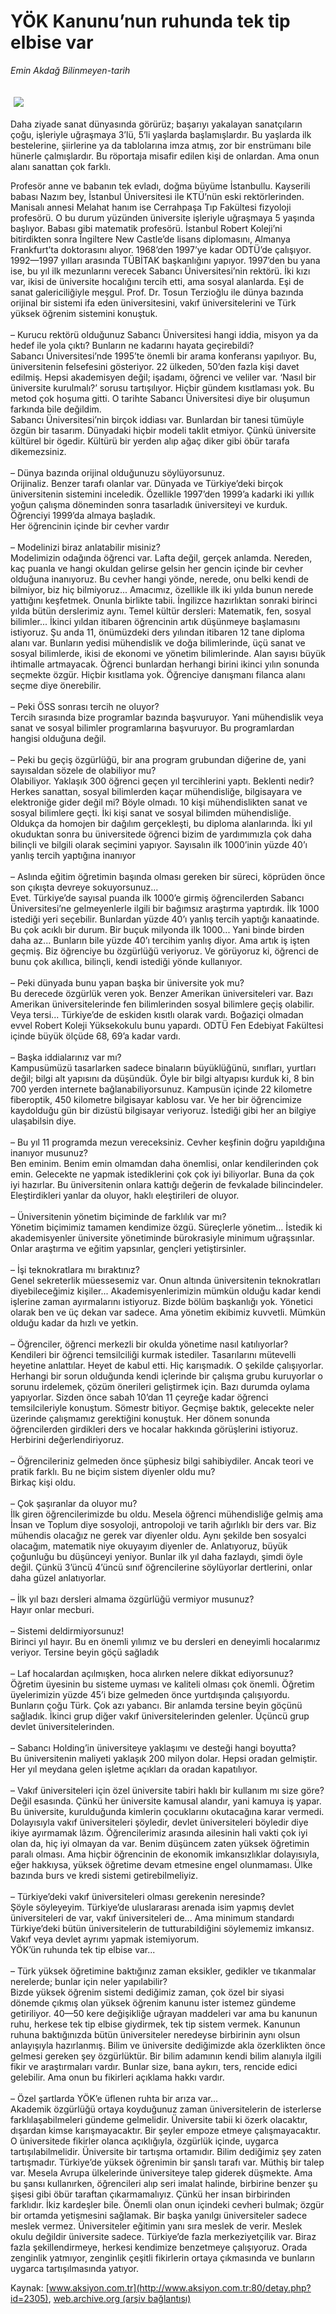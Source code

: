 # YÖK Kanunu’nun ruhunda tek tip elbise var

*Emin Akdağ Bilinmeyen-tarih*

<div>
 <font>
  <img border="0" height="1" src="/web/20030702022238im_/http://www.aksiyon.com.tr/images/blank.gif"/>
 </font>
 <font class="content">
  <p>
   <img border="0" hspace="5" src="/web/20030702022238im_/http://www.aksiyon.com.tr/resim/38/34.jpg" vspace="5"/>
  </p>
 </font>
 <font class="content">
  Daha ziyade sanat dünyasında görürüz; başarıyı yakalayan sanatçıların çoğu, işleriyle uğraşmaya 3’lü, 5’li yaşlarda başlamışlardır. Bu yaşlarda ilk bestelerine, şiirlerine ya da tablolarına imza atmış, zor bir enstrümanı bile hünerle çalmışlardır. Bu röportaja misafir edilen kişi de onlardan. Ama onun alanı sanattan çok farklı.
 </font>
 <p>
  <font class="content">
   Profesör anne ve babanın tek evladı, doğma büyüme İstanbullu. Kayserili babası Nazım bey, İstanbul Üniversitesi ile KTÜ’nün eski rektörlerinden. Manisalı annesi Melahat hanım ise Cerrahpaşa Tıp Fakültesi fizyoloji profesörü. O bu durum yüzünden üniversite işleriyle uğraşmaya 5 yaşında başlıyor. Babası gibi matematik profesörü. İstanbul Robert Koleji’ni bitirdikten sonra İngiltere New Castle’de lisans diplomasını, Almanya Frankfurt’ta doktorasını alıyor. 1968’den 1997’ye kadar ODTÜ’de çalışıyor. 1992—1997 yılları arasında TÜBİTAK başkanlığını yapıyor. 1997’den bu yana ise, bu yıl ilk mezunlarını verecek Sabancı Üniversitesi’nin rektörü. İki kızı var, ikisi de üniversite hocalığını tercih etti, ama sosyal alanlarda. Eşi de sanat galericiliğiyle meşgul. Prof. Dr. Tosun Terzioğlu ile dünya bazında orijinal bir sistemi ifa eden üniversitesini, vakıf üniversitelerini ve Türk yüksek öğrenim sistemini konuştuk.
   <br/>
   <br/>
   – Kurucu rektörü olduğunuz Sabancı Üniversitesi hangi iddia, misyon ya da hedef ile yola çıktı? Bunların ne kadarını hayata geçirebildi?
   <br/>
   Sabancı Üniversitesi’nde 1995’te önemli bir arama konferansı yapılıyor. Bu, üniversitenin felsefesini gösteriyor. 22 ülkeden, 50’den fazla kişi davet edilmiş. Hepsi akademisyen değil; işadamı, öğrenci ve veliler var. ‘Nasıl bir üniversite kurulmalı?’ sorusu tartışılıyor. Hiçbir gündem kısıtlaması yok. Bu metod çok hoşuma gitti. O tarihte Sabancı Üniversitesi diye bir oluşumun farkında bile değildim.
   <br/>
   Sabancı Üniversitesi’nin birçok iddiası var. Bunlardan bir tanesi tümüyle özgün bir tasarım. Dünyadaki hiçbir modeli taklit etmiyor. Çünkü üniversite kültürel bir ögedir. Kültürü bir yerden alıp ağaç diker gibi öbür tarafa dikemezsiniz.
   <br/>
   <br/>
   – Dünya bazında orijinal olduğunuzu söylüyorsunuz.
   <br/>
   Orijinaliz. Benzer tarafı olanlar var. Dünyada ve Türkiye’deki birçok üniversitenin sistemini inceledik. Özellikle 1997’den 1999’a kadarki iki yıllık yoğun çalışma döneminden sonra tasarladık üniversiteyi ve kurduk. Öğrenciyi 1999’da almaya başladık.
   <br/>
   Her öğrencinin içinde bir cevher vardır
   <br/>
   <br/>
   – Modelinizi biraz anlatabilir misiniz?
   <br/>
   Modelimizin odağında öğrenci var. Lafta değil, gerçek anlamda. Nereden, kaç puanla ve hangi okuldan gelirse gelsin her gencin içinde bir cevher olduğuna inanıyoruz. Bu cevher hangi yönde, nerede, onu belki kendi de bilmiyor, biz hiç bilmiyoruz... Amacımız, özellikle ilk iki yılda bunun nerede yattığını keşfetmek. Onunla birlikte tabii. İngilizce hazırlıktan sonraki birinci yılda bütün derslerimiz aynı. Temel kültür dersleri: Matematik, fen, sosyal bilimler... İkinci yıldan itibaren öğrencinin artık düşünmeye başlamasını istiyoruz. Şu anda 11, önümüzdeki ders yılından itibaren 12 tane diploma alanı var. Bunların yedisi mühendislik ve doğa bilimlerinde, üçü sanat ve sosyal bilimlerde, ikisi de ekonomi ve yönetim bilimlerinde. Alan sayısı büyük ihtimalle artmayacak. Öğrenci bunlardan herhangi birini ikinci yılın sonunda seçmekte özgür. Hiçbir kısıtlama yok. Öğrenciye danışmanı filanca alanı seçme diye önerebilir.
   <br/>
   <br/>
   – Peki ÖSS sonrası tercih ne oluyor?
   <br/>
   Tercih sırasında bize programlar bazında başvuruyor. Yani mühendislik veya sanat ve sosyal bilimler programlarına başvuruyor. Bu programlardan hangisi olduğuna değil.
   <br/>
   <br/>
   – Peki bu geçiş özgürlüğü, bir ana program grubundan diğerine de, yani sayısaldan sözele de olabiliyor mu?
   <br/>
   Olabiliyor. Yaklaşık 300 öğrenci geçen yıl tercihlerini yaptı. Beklenti nedir? Herkes sanattan, sosyal bilimlerden kaçar mühendisliğe, bilgisayara ve elektroniğe gider değil mi? Böyle olmadı. 10 kişi mühendislikten sanat ve sosyal bilimlere geçti. İki kişi sanat ve sosyal bilimden mühendisliğe. Oldukça da homojen bir dağılım gerçekleşti, bu diploma alanlarında. İki yıl okuduktan sonra bu üniversitede öğrenci bizim de yardımımızla çok daha bilinçli ve bilgili olarak seçimini yapıyor.  Sayısalın ilk 1000’inin yüzde 40’ı yanlış tercih yaptığına inanıyor
   <br/>
   <br/>
   – Aslında eğitim öğretimin başında olması gereken bir süreci, köprüden önce son çıkışta devreye sokuyorsunuz...
   <br/>
   Evet. Türkiye’de sayısal puanda ilk 1000’e girmiş öğrencilerden Sabancı Üniversitesi’ne gelmeyenlerle ilgili bir bağımsız araştırma yaptırdık. İlk 1000 istediği yeri seçebilir. Bunlardan yüzde 40’ı yanlış tercih yaptığı kanaatinde. Bu çok acıklı bir durum. Bir buçuk milyonda ilk 1000... Yani binde birden daha az... Bunların bile yüzde 40’ı tercihim yanlış diyor. Ama artık iş işten geçmiş. Biz öğrenciye bu özgürlüğü veriyoruz. Ve görüyoruz ki, öğrenci de bunu çok akıllıca, bilinçli, kendi istediği yönde kullanıyor.
   <br/>
   <br/>
   – Peki dünyada bunu yapan başka bir üniversite yok mu?
   <br/>
   Bu derecede özgürlük veren yok. Benzer Amerikan üniversiteleri var. Bazı Amerikan üniversitelerinde fen bilimlerinden sosyal bilimlere geçiş olabilir. Veya tersi... Türkiye’de de eskiden kısıtlı olarak vardı. Boğaziçi olmadan evvel Robert Koleji Yüksekokulu bunu yapardı. ODTÜ Fen Edebiyat Fakültesi içinde büyük ölçüde 68, 69’a kadar vardı.
   <br/>
   <br/>
   – Başka iddialarınız var mı?
   <br/>
   Kampusümüzü tasarlarken sadece binaların büyüklüğünü, sınıfları, yurtları değil; bilgi alt yapısını da düşündük. Öyle bir bilgi altyapısı kurduk ki, 8 bin 700 yerden internete bağlanabiliyorsunuz. Kampusün içinde 22 kilometre fiberoptik, 450 kilometre bilgisayar kablosu var. Ve her bir öğrencimize kaydolduğu gün bir dizüstü bilgisayar veriyoruz. İstediği gibi her an bilgiye ulaşabilsin diye.
   <br/>
   <br/>
   – Bu yıl 11 programda mezun vereceksiniz. Cevher keşfinin doğru yapıldığına inanıyor musunuz?
   <br/>
   Ben eminim. Benim emin olmamdan daha önemlisi, onlar kendilerinden çok emin. Gelecekte ne yapmak istediklerini çok çok iyi biliyorlar. Buna da çok iyi hazırlar. Bu üniversitenin onlara kattığı değerin de fevkalade bilincindeler. Eleştirdikleri yanlar da oluyor, haklı eleştirileri de oluyor.
   <br/>
   <br/>
   – Üniversitenin yönetim biçiminde de farklılık var mı?
   <br/>
   Yönetim biçimimiz tamamen kendimize özgü. Süreçlerle yönetim... İstedik ki akademisyenler üniversite yönetiminde bürokrasiyle minimum uğraşsınlar. Onlar araştırma ve eğitim yapsınlar, gençleri yetiştirsinler.
   <br/>
   <br/>
   – İşi teknokratlara mı bıraktınız?
   <br/>
   Genel sekreterlik müessesemiz var. Onun altında üniversitenin teknokratları diyebileceğimiz kişiler... Akademisyenlerimizin mümkün olduğu kadar kendi işlerine zaman ayırmalarını istiyoruz. Bizde bölüm başkanlığı yok. Yönetici olarak ben ve üç dekan var sadece. Ama yönetim ekibimiz kuvvetli. Mümkün olduğu kadar da hızlı ve yetkin.
   <br/>
   <br/>
   – Öğrenciler, öğrenci merkezli bir okulda yönetime nasıl katılıyorlar?
   <br/>
   Kendileri bir öğrenci temsilciliği kurmak istediler. Tasarılarını mütevelli heyetine anlattılar. Heyet de kabul etti. Hiç karışmadık. O şekilde çalışıyorlar. Herhangi bir sorun olduğunda kendi içlerinde bir çalışma grubu kuruyorlar o sorunu irdelemek, çözüm önerileri geliştirmek için. Bazı durumda oylama yapıyorlar. Sizden önce sabah 10’dan 11 çeyreğe kadar öğrenci temsilcileriyle konuştum. Sömestr bitiyor. Geçmişe baktık, gelecekte neler üzerinde çalışmamız gerektiğini konuştuk. Her dönem sonunda öğrencilerden girdikleri ders ve hocalar hakkında görüşlerini istiyoruz. Herbirini değerlendiriyoruz.
   <br/>
   <br/>
   – Öğrencileriniz gelmeden önce şüphesiz bilgi sahibiydiler. Ancak teori ve pratik farklı. Bu ne biçim sistem diyenler oldu mu?
   <br/>
   Birkaç kişi oldu.
   <br/>
   <br/>
   – Çok şaşıranlar da oluyor mu?
   <br/>
   İlk giren öğrencilerimizde bu oldu. Mesela öğrenci mühendisliğe gelmiş ama İnsan ve Toplum diye sosyoloji, antropoloji ve tarih ağırlıklı bir ders var. Biz mühendis olacağız ne gerek var diyenler oldu. Aynı şekilde ben sosyalci olacağım, matematik niye okuyayım diyenler de. Anlatıyoruz, büyük çoğunluğu bu düşünceyi yeniyor. Bunlar ilk yıl daha fazlaydı, şimdi öyle değil. Çünkü 3’üncü 4’üncü sınıf öğrencilerine söylüyorlar dertlerini, onlar daha güzel anlatıyorlar.
   <br/>
   <br/>
   – İlk yıl bazı dersleri almama özgürlüğü vermiyor musunuz?
   <br/>
   Hayır onlar mecburi.
   <br/>
   <br/>
   – Sistemi deldirmiyorsunuz!
   <br/>
   Birinci yıl hayır. Bu en önemli yılımız ve bu dersleri en deneyimli hocalarımız veriyor.  Tersine beyin göçü sağladık
   <br/>
   <br/>
   – Laf hocalardan açılmışken, hoca alırken nelere dikkat ediyorsunuz?
   <br/>
   Öğretim üyesinin bu sisteme uyması ve kaliteli olması çok önemli. Öğretim üyelerimizin yüzde 45’i bize gelmeden önce yurtdışında çalışıyordu. Bunların çoğu Türk. Çok azı yabancı. Bir anlamda tersine beyin göçünü sağladık. İkinci grup diğer vakıf üniversitelerinden gelenler. Üçüncü grup devlet üniversitelerinden.
   <br/>
   <br/>
   – Sabancı Holding’in üniversiteye yaklaşımı ve desteği hangi boyutta?
   <br/>
   Bu üniversitenin maliyeti yaklaşık 200 milyon dolar. Hepsi oradan gelmiştir. Her yıl meydana gelen işletme açıkları da oradan kapatılıyor.
   <br/>
   <br/>
   – Vakıf üniversiteleri için özel üniversite tabiri haklı bir kullanım mı size göre?
   <br/>
   Değil esasında. Çünkü her üniversite kamusal alandır, yani kamuya iş yapar. Bu üniversite, kurulduğunda kimlerin çocuklarını okutacağına karar vermedi. Dolayısıyla vakıf üniversiteleri şöyledir, devlet üniversiteleri böyledir diye ikiye ayırmamak lâzım. Öğrencilerimiz arasında ailesinin hali vakti çok iyi olan da, hiç iyi olmayan da var. Benim düşüncem zaten yüksek öğretimin paralı olması. Ama hiçbir öğrencinin de ekonomik imkansızlıklar dolayısıyla, eğer hakkıysa, yüksek öğretime devam etmesine engel olunmaması. Ülke bazında burs ve kredi sistemi getirebilmeliyiz.
   <br/>
   <br/>
   – Türkiye’deki vakıf üniversiteleri olması gerekenin neresinde?
   <br/>
   Şöyle söyleyeyim. Türkiye’de uluslararası arenada isim yapmış devlet üniversiteleri de var, vakıf üniversiteleri de... Ama minimum standardı Türkiye’deki bütün üniversitelerin de tutturabildiğini söylememiz imkansız. Vakıf veya devlet ayrımı yapmak istemiyorum.
   <br/>
   YÖK’ün ruhunda tek tip elbise var...
   <br/>
   <br/>
   – Türk yüksek öğretimine baktığınız zaman eksikler, gedikler ve tıkanmalar nerelerde; bunlar için neler yapılabilir?
   <br/>
   Bizde yüksek öğrenim sistemi dediğimiz zaman, çok özel bir siyasi dönemde çıkmış olan yüksek öğrenim kanunu ister istemez gündeme getiriliyor. 40—50 kere değişikliğe uğrayan maddeleri var ama bu kanunun ruhu, herkese tek tip elbise giydirmek, tek tip sistem vermek. Kanunun ruhuna baktığınızda bütün üniversiteler neredeyse birbirinin aynı olsun anlayışıyla hazırlanmış. Bilim ve üniversite dediğimizde akla özerklikten önce gelmesi gereken şey özgürlüktür. Bir bilim adamının kendi bilim alanıyla ilgili fikir ve araştırmaları vardır. Bunlar size, bana aykırı, ters, rencide edici gelebilir. Ama onun bu fikirleri açıklama hakkı vardır.
   <br/>
   <br/>
   – Özel şartlarda YÖK’e üflenen ruhta bir arıza var...
   <br/>
   Akademik özgürlüğü ortaya koyduğunuz zaman üniversitelerin de isterlerse farklılaşabilmeleri gündeme gelmelidir. Üniversite tabii ki özerk olacaktır, dışardan kimse karışmayacaktır. Bir şeyler empoze etmeye çalışmayacaktır. O üniversitede fikirler olanca açıklığıyla, özgürlük içinde, uygarca tartışılabilmelidir. Üniversite bir tartışma ortamıdır. Bilim dediğimiz şey zaten tartışmadır. Türkiye’de yüksek öğrenimin bir şanslı tarafı var. Müthiş bir talep var. Mesela Avrupa ülkelerinde üniversiteye talep giderek düşmekte. Ama bu şansı kullanırken, öğrencileri alıp seri imalat halinde, birbirine benzer şu şişesi gibi öbür taraftan çıkarmamalıyız. Çünkü her insan birbirinden farklıdır. İkiz kardeşler bile. Önemli olan onun içindeki cevheri bulmak; özgür bir ortamda yetişmesini sağlamak. Bir başka yanılgı üniversiteler sadece meslek vermez. Üniversiteler eğitimin yanı sıra meslek de verir. Meslek okulu değildir üniversite sadece. Türkiye’de fazla merkeziyetçilik var. Biraz fazla şekillendirmeye, herkesi kendimize benzetmeye çalışıyoruz. Orada zenginlik yatmıyor, zenginlik çeşitli fikirlerin ortaya çıkmasında ve bunların uygarca tartışılmasında yatıyor.
  </font>
 </p>
</div>


Kaynak: [www.aksiyon.com.tr](http://www.aksiyon.com.tr:80/detay.php?id=2305), [web.archive.org (arşiv bağlantısı)](http://web.archive.org/web/20030702022238/http://www.aksiyon.com.tr:80/detay.php?id=2305)
